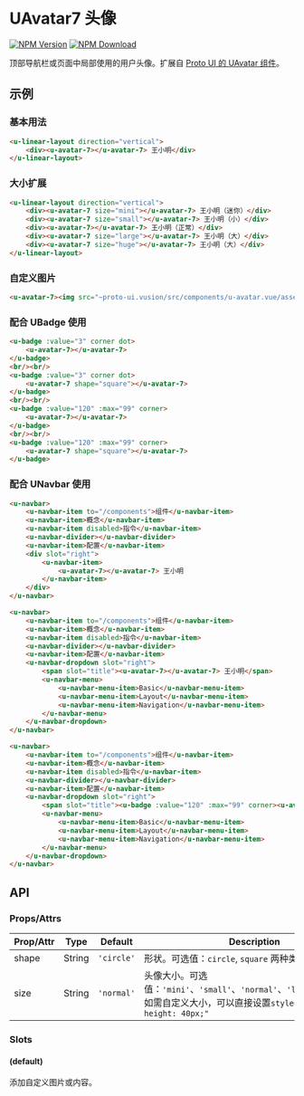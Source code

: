 # UAvatar7 头像

<s-component-labels :labels="[
    'UI 组件', '行内展示',
]"></s-component-labels>

[![NPM Version][npm-img]][npm-url]
[![NPM Download][download-img]][download-url]

[npm-img]: http://img.shields.io/npm/v/@proto-ui/u-avatar-7.vue.svg?style=flat-square
[npm-url]: http://npmjs.org/package/@proto-ui/u-avatar-7.vue
[download-img]: https://img.shields.io/npm/dm/@proto-ui/u-avatar-7.vue.svg?style=flat-square
[download-url]: https://npmjs.org/package/@proto-ui/u-avatar-7.vue

顶部导航栏或页面中局部使用的用户头像。扩展自 [Proto UI 的 UAvatar 组件](https://vusion.github.io/proto-ui/components/u-avatar)。

<u-linear-layout gap="small">
    <u-avatar-7></u-avatar-7>
    <u-avatar-7 shape="square"></u-avatar-7>
</u-linear-layout>

## 示例
### 基本用法

``` html
<u-linear-layout direction="vertical">
    <div><u-avatar-7></u-avatar-7> 王小明</div>
</u-linear-layout>
```

### 大小扩展

``` html
<u-linear-layout direction="vertical">
    <div><u-avatar-7 size="mini"></u-avatar-7> 王小明（迷你）</div>
    <div><u-avatar-7 size="small"></u-avatar-7> 王小明（小）</div>
    <div><u-avatar-7></u-avatar-7> 王小明（正常）</div>
    <div><u-avatar-7 size="large"></u-avatar-7> 王小明（大）</div>
    <div><u-avatar-7 size="huge"></u-avatar-7> 王小明（大）</div>
</u-linear-layout>
```

### 自定义图片

``` html
<u-avatar-7><img src="~proto-ui.vusion/src/components/u-avatar.vue/assets/music.png"></u-avatar-7> 多多
```

### 配合 UBadge 使用

```html
<u-badge :value="3" corner dot>
    <u-avatar-7></u-avatar-7>
</u-badge>
<br/><br/>
<u-badge :value="3" corner dot>
    <u-avatar-7 shape="square"></u-avatar-7>
</u-badge>
<br/><br/>
<u-badge :value="120" :max="99" corner>
    <u-avatar-7></u-avatar-7>
</u-badge>
<br/><br/>
<u-badge :value="120" :max="99" corner>
    <u-avatar-7 shape="square"></u-avatar-7>
</u-badge>
```

### 配合 UNavbar 使用

``` html
<u-navbar>
    <u-navbar-item to="/components">组件</u-navbar-item>
    <u-navbar-item>概念</u-navbar-item>
    <u-navbar-item disabled>指令</u-navbar-item>
    <u-navbar-divider></u-navbar-divider>
    <u-navbar-item>配置</u-navbar-item>
    <div slot="right">
        <u-navbar-item>
            <u-avatar-7></u-avatar-7> 王小明
        </u-navbar-item>
    </div>
</u-navbar>
```

``` html
<u-navbar>
    <u-navbar-item to="/components">组件</u-navbar-item>
    <u-navbar-item>概念</u-navbar-item>
    <u-navbar-item disabled>指令</u-navbar-item>
    <u-navbar-divider></u-navbar-divider>
    <u-navbar-item>配置</u-navbar-item>
    <u-navbar-dropdown slot="right">
        <span slot="title"><u-avatar-7></u-avatar-7> 王小明</span>
        <u-navbar-menu>
            <u-navbar-menu-item>Basic</u-navbar-menu-item>
            <u-navbar-menu-item>Layout</u-navbar-menu-item>
            <u-navbar-menu-item>Navigation</u-navbar-menu-item>
        </u-navbar-menu>
    </u-navbar-dropdown>
</u-navbar>
```

``` html
<u-navbar>
    <u-navbar-item to="/components">组件</u-navbar-item>
    <u-navbar-item>概念</u-navbar-item>
    <u-navbar-item disabled>指令</u-navbar-item>
    <u-navbar-divider></u-navbar-divider>
    <u-navbar-item>配置</u-navbar-item>
    <u-navbar-dropdown slot="right">
        <span slot="title"><u-badge :value="120" :max="99" corner><u-avatar-7></u-avatar-7></u-badge> 王小明</span>
        <u-navbar-menu>
            <u-navbar-menu-item>Basic</u-navbar-menu-item>
            <u-navbar-menu-item>Layout</u-navbar-menu-item>
            <u-navbar-menu-item>Navigation</u-navbar-menu-item>
        </u-navbar-menu>
    </u-navbar-dropdown>
</u-navbar>
```

## API

### Props/Attrs

| Prop/Attr | Type | Default | Description |
| --------- | ---- | ------- | ----------- |
| shape | String | `'circle'` | 形状。可选值：`circle`, `square` 两种类型 |
| size | String | `'normal'` | 头像大小。可选值：`'mini'`、`'small'`、`'normal'`、`'large'`、`'huge'`。如需自定义大小，可以直接设置`style="width: 40px; height: 40px;"` |

### Slots

#### (default)

添加自定义图片或内容。
